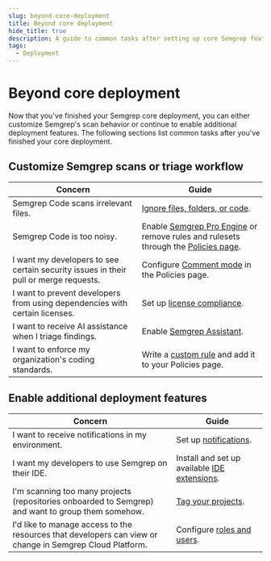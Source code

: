 ```yaml
---
slug: beyond-core-deployment
title: Beyond core deployment
hide_title: true
description: A guide to common tasks after setting up core Semgrep features.
tags:
  - Deployment
---
```


# Beyond core deployment

Now that you've finished your Semgrep core deployment, you can either customize Semgrep's scan behavior or continue to enable additional deployment features. The following sections list common tasks after you've finished your core deployment.

## Customize Semgrep scans or triage workflow

| Concern | Guide |
| -------  | ------ |
| Semgrep Code scans irrelevant files.         | [Ignore files, folders, or code](/ignoring-files-folders-code/).  |
| Semgrep Code is too noisy.         | Enable [Semgrep Pro Engine](/semgrep-code/semgrep-pro-engine-intro/) or remove rules and rulesets through the [Policies page](/semgrep-code/policies/).  |
| I want my developers to see certain security issues in their pull or merge requests.         | Configure [Comment mode](/semgrep-code/policies/#blocking-a-pr-or-mr-through-rule-modes) in the Policies page.  |
| I want to prevent developers from using dependencies with certain licenses. | Set up [license compliance](/docs/semgrep-supply-chain/license-compliance).|
| I want to receive AI assistance when I triage findings. | Enable [Semgrep Assistant](/semgrep-assistant/overview). |
| I want to enforce my organization's coding standards. | Write a [custom rule](/writing-rules/overview/) and add it to your Policies page. |

## Enable additional deployment features

| Concern | Guide |
| -------  | ------ |
| I want to receive notifications in my environment.    | Set up [notifications](/semgrep-cloud-platform/notifications/).   |
| I want my developers to use Semgrep on their IDE.    | Install and set up available [IDE extensions](/extensions/overview/).  |
| I'm scanning too many projects (repositories onboarded to Semgrep) and want to group them somehow.         | [Tag your projects](/docs/semgrep-cloud-platform/tags/).   |
| I'd like to manage access to the resources that developers can view or change in Semgrep Cloud Platform.         | Configure [roles and users](/docs/deployment/user-management/).  |
